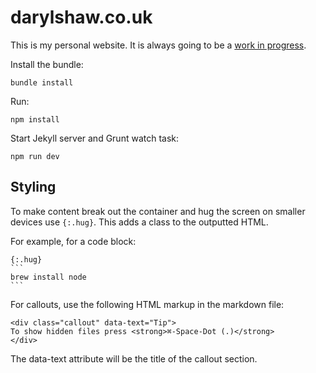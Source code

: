 # darylshaw.co.uk
This is my personal website. It is always going to be a [work in progress](https://darylshaw.co.uk/blog/work-in-progress-part-two/).

Install the bundle:
```
bundle install
```

Run:
```
npm install
```

Start Jekyll server and Grunt watch task:
```
npm run dev
```

## Styling

To make content break out the container and hug the screen on smaller devices use `{:.hug}`. This adds a class to the outputted HTML.

For example, for a code block:

~~~
{:.hug}
```
brew install node
```
~~~

For callouts, use the following HTML markup in the markdown file:

```
<div class="callout" data-text="Tip">
To show hidden files press <strong>⌘-Space-Dot (.)</strong>
</div>
```

The data-text attribute will be the title of the callout section.
